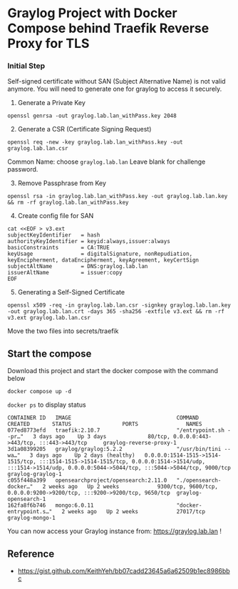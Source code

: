 # Graylog Project with Docker Compose behind Traefik Reverse Proxy for TLS



### Initial Step

Self-signed certificate without SAN (Subject Alternative Name) is not valid anymore. 
You will need to generate one for graylog to access it securely.

1. Generate a Private Key
```shell
openssl genrsa -out graylog.lab.lan_withPass.key 2048
```

2. Generate a CSR (Certificate Signing Request)
```shell
openssl req -new -key graylog.lab.lan_withPass.key -out graylog.lab.lan.csr
```
Common Name: choose `graylog.lab.lan`
Leave blank for challenge password.

3. Remove Passphrase from Key
```shell
openssl rsa -in graylog.lab.lan_withPass.key -out graylog.lab.lan.key && rm -rf graylog.lab.lan_withPass.key
```

4. Create config file for SAN
```shell
cat <<EOF > v3.ext
subjectKeyIdentifier   = hash
authorityKeyIdentifier = keyid:always,issuer:always
basicConstraints       = CA:TRUE
keyUsage               = digitalSignature, nonRepudiation, keyEncipherment, dataEncipherment, keyAgreement, keyCertSign
subjectAltName         = DNS:graylog.lab.lan
issuerAltName          = issuer:copy
EOF
```


5. Generating a Self-Signed Certificate
```shell
openssl x509 -req -in graylog.lab.lan.csr -signkey graylog.lab.lan.key -out graylog.lab.lan.crt -days 365 -sha256 -extfile v3.ext && rm -rf v3.ext graylog.lab.lan.csr
```


Move the two files into secrets/traefik

## Start the compose

Download this project and start the docker compose with the command below

```
docker compose up -d
```

`docker ps` to display status
```
CONTAINER ID   IMAGE                                 COMMAND                  CREATED       STATUS                PORTS               NAMES
077ed8773efd   traefik:2.10.7                        "/entrypoint.sh --pr…"   3 days ago    Up 3 days             80/tcp, 0.0.0.0:443->443/tcp, :::443->443/tcp     graylog-reverse-proxy-1
3d1a08399205   graylog/graylog:5.2.2                 "/usr/bin/tini -- wa…"   3 days ago    Up 2 days (healthy)   0.0.0.0:1514-1515->1514-1515/tcp, :::1514-1515->1514-1515/tcp, 0.0.0.0:1514->1514/udp, :::1514->1514/udp, 0.0.0.0:5044->5044/tcp, :::5044->5044/tcp, 9000/tcp graylog-graylog-1
c055f448a399   opensearchproject/opensearch:2.11.0   "./opensearch-docker…"   2 weeks ago   Up 2 weeks            9300/tcp, 9600/tcp, 0.0.0.0:9200->9200/tcp, :::9200->9200/tcp, 9650/tcp  graylog-opensearch-1
162fa8f6b746   mongo:6.0.11                          "docker-entrypoint.s…"   2 weeks ago   Up 2 weeks            27017/tcp        graylog-mongo-1
```

You can now access your Graylog instance from: https://graylog.lab.lan !






## Reference
- https://gist.github.com/KeithYeh/bb07cadd23645a6a62509b1ec8986bbc
